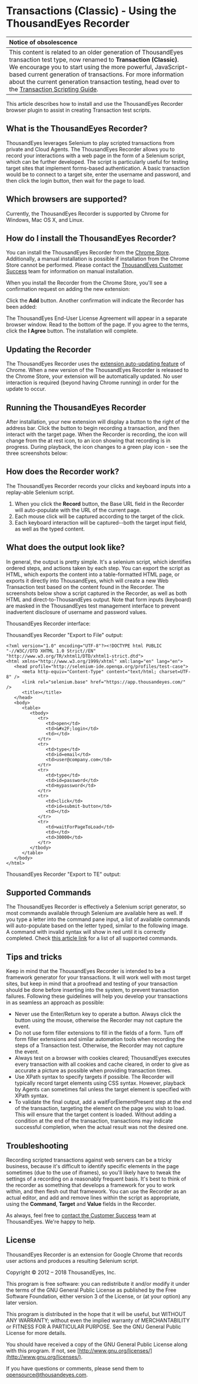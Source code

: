 # Transactions \(Classic\) - Using the ThousandEyes Recorder

| Notice of obsolescence |
| :--- |
| This content is related to an older generation of ThousandEyes transaction test type, now renamed to **Transaction \(Classic\)**. We encourage you to start using the more powerful, JavaScript-based current generation of transactions. For more information about the current generation transaction testing, head over to the [Transaction Scripting Guide](https://success.thousandeyes.com/PublicArticlePage?articleIdParam=kA044000000UFYvCAO_Transaction-Scripting-Guide). |

This article describes how to install and use the ThousandEyes Recorder browser plugin to assist in creating Transaction test scripts.

## What is the ThousandEyes Recorder?

ThousandEyes leverages Selenium to play scripted transactions from private and Cloud Agents. The ThousandEyes Recorder allows you to record your interactions with a web page in the form of a Selenium script, which can be further developed. The script is particularly useful for testing target sites that implement forms-based authentication. A basic transaction would be to connect to a target site, enter the username and password, and then click the login button, then wait for the page to load.

## Which browsers are supported?

Currently, the ThousandEyes Recorder is supported by Chrome for Windows, Mac OS X, and Linux.

## How do I install the ThousandEyes Recorder?

You can install the ThousandEyes Recorder from the [Chrome Store](https://chrome.google.com/webstore/detail/thousandeyes-recorder/hnmekclmbdhoicblhbcloiemofnengnn). Additionally, a manual installation is possible if installation from the Chrome Store cannot be performed. Please contact the [ThousandEyes Customer Success](mailto:support@thousandeyes.com) team for information on manual installation.

When you install the Recorder from the Chrome Store, you'll see a confirmation request on adding the new extension:

Click the **Add** button. Another confirmation will indicate the Recorder has been added:

The ThousandEyes End-User License Agreement will appear in a separate browser window. Read to the bottom of the page. If you agree to the terms, click the **I Agree** button. The installation will complete.

## Updating the Recorder

The ThousandEyes Recorder uses the [extension auto-updating feature](https://developer.chrome.com/extensions/autoupdate) of Chrome. When a new version of the ThousandEyes Recorder is released to the Chrome Store, your extension will be automatically updated. No user interaction is required \(beyond having Chrome running\) in order for the update to occur.

## Running the ThousandEyes Recorder

After installation, your new extension will display a button to the right of the address bar. Click the button to begin recording a transaction, and then interact with the target page. When the Recorder is recording, the icon will change from the at rest icon, to an icon showing that recording is in progress. During playback, the icon changes to a green play icon - see the three screenshots below:

## How does the Recorder work?

The ThousandEyes Recorder records your clicks and keyboard inputs into a replay-able Selenium script.

1. When you click the **Record** button, the Base URL field in the Recorder will auto-populate with the URL of the current page.
2. Each mouse click will be captured according to the target of the click.
3. Each keyboard interaction will be captured--both the target input field, as well as the typed content.

## What does the output look like?

In general, the output is pretty simple. It's a selenium script, which identifies ordered steps, and actions taken by each step. You can export the script as HTML, which exports the content into a table-formatted HTML page, or exports it directly into ThousandEyes, which will create a new Web Transaction test based on the content found in the Recorder. The screenshots below show a script captured in the Recorder, as well as both HTML and direct-to-ThousandEyes output. Note that form inputs \(keyboard\) are masked in the ThousandEyes test management interface to prevent inadvertent disclosure of username and password values.

ThousandEyes Recorder interface:

ThousandEyes Recorder "Export to File" output:

```text
<?xml version="1.0" encoding="UTF-8"?><!DOCTYPE html PUBLIC "-//W3C//DTD XHTML 1.0 Strict//EN" "http://www.w3.org/TR/xhtml1/DTD/xhtml1-strict.dtd">
<html xmlns="http://www.w3.org/1999/xhtml" xml:lang="en" lang="en">
   <head profile="http://selenium-ide.openqa.org/profiles/test-case">
      <meta http-equiv="Content-Type" content="text/html; charset=UTF-8" />
      <link rel="selenium.base" href="https://app.thousandeyes.com/" />
      <title></title>
   </head>
   <body>
      <table>
         <tbody>
            <tr>
               <td>open</td>
               <td>&#x2F;login</td>
               <td></td>
            </tr>
            <tr>
               <td>type</td>
               <td>id=email</td>
               <td>user@company.com</td>
            </tr>
            <tr>
               <td>type</td>
               <td>id=password</td>
               <td>mypassword</td>
            </tr>
            <tr>
               <td>click</td>
               <td>id=submit-button</td>
               <td></td>
            </tr>
            <tr>
               <td>waitForPageToLoad</td>
               <td></td>
               <td>30000</td>
            </tr>
         </tbody>
      </table>
   </body>
</html>
```

ThousandEyes Recorder "Export to TE" output:

## Supported Commands

The ThousandEyes Recorder is effectively a Selenium script generator, so most commands available through Selenium are available here as well. If you type a letter into the command pane input, a list of available commands will auto-populate based on the letter typed, similar to the following image. A command with invalid syntax will show in red until it is correctly completed. Check [this article link](https://success.thousandeyes.com/PublicArticlePage?articleIdParam=kA044000000CnBwCAK_Transactions-supported-Selenium-commands) for a list of all supported commands.

## Tips and tricks

Keep in mind that the ThousandEyes Recorder is intended to be a framework generator for your transactions. It will work well with most target sites, but keep in mind that a proofread and testing of your transaction should be done before inserting into the system, to prevent transaction failures. Following these guidelines will help you develop your transactions in as seamless an approach as possible:

* Never use the Enter/Return key to operate a button. Always click the button using the mouse, otherwise the Recorder may not capture the event.
* Do not use form filler extensions to fill in the fields of a form. Turn off form filler extensions and similar automation tools when recording the steps of a Transaction test. Otherwise, the Recorder may not capture the event.
* Always test on a browser with cookies cleared; ThousandEyes executes every transaction with all cookies and cache cleared, in order to give as accurate a picture as possible when providing transaction times.
* Use XPath syntax to specify targets if possible. The Recorder will typically record target elements using CSS syntax. However, playback by Agents can sometimes fail unless the target element is specified with XPath syntax.
* To validate the final output, add a waitForElementPresent step at the end of the transaction, targeting the element on the page you wish to load. This will ensure that the target content is loaded. Without adding a condition at the end of the transaction, transactions may indicate successful completion, when the actual result was not the desired one.

## Troubleshooting

Recording scripted transactions against web servers can be a tricky business, because it's difficult to identify specific elements in the page sometimes \(due to the use of iframes\), so you'll likely have to tweak the settings of a recording on a reasonably frequent basis. It's best to think of the recorder as something that develops a framework for you to work within, and then flesh out that framework. You can use the Recorder as an actual editor, and add and remove lines within the script as appropriate, using the **Command**, **Target** and **Value** fields in the Recorder.

As always, feel free to [contact the Customer Success](mailto:support@thousandeyes.com?subject=Selenium%20Assistance) team at ThousandEyes. We're happy to help.

## License

ThousandEyes Recorder is an extension for Google Chrome that records user actions and produces a resulting Selenium script.

Copyright © 2012 – 2018 ThousandEyes, Inc.

This program is free software: you can redistribute it and/or modify it under the terms of the GNU General Public License as published by the Free Software Foundation, either version 3 of the License, or \(at your option\) any later version.

This program is distributed in the hope that it will be useful, but WITHOUT ANY WARRANTY; without even the implied warranty of MERCHANTABILITY or FITNESS FOR A PARTICULAR PURPOSE. See the GNU General Public License for more details.

You should have received a copy of the GNU General Public License along with this program. If not, see [http://www.gnu.org/licenses/](http://www.gnu.org/licenses/).

If you have questions or comments, please send them to [opensource@thousandeyes.com](mailto:opensource@thousandeyes.com).

